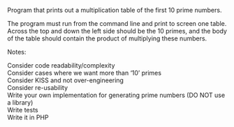 Program that prints out a multiplication table of the first 10 prime numbers. 

The program must run from the command line and print to screen one table.   
Across the top and down the left side should be the 10 primes, and the body of the table should contain the product of multiplying these numbers. 

Notes:   
   
Consider code readability/complexity   
Consider cases where we want more than ‘10’ primes   
Consider KISS and not over-engineering   
Consider re-usability   
Write your own implementation for generating prime numbers (DO NOT use a library)  
Write tests  
Write it in PHP
